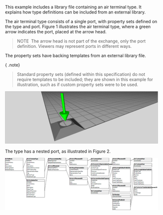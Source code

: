This example includes a library file containing an air terminal type. It explains how type definitions can be included from an external library.

The air terminal type consists of a single port, with property sets defined on the type and port. Figure 1 illustrates the air terminal type, where a green arrow indicates the port, placed at the arrow head.

> NOTE&nbsp; The arrow head is not part of the exchange, only the port definition. Viewers may represent ports in different ways.

The property sets have backing templates from an external library file.

{ .note}
> Standard property sets (defined within this specification) do not require templates to be included; they are shown in this example for illustration, such as if custom property sets were to be used.

!["example of air terminal"](../../../../figures/examples/building_service_element_air-terminal-3.png "Figure 1 &mdash; Air terminal type representation")

The type has a nested port, as illustrated in Figure 2.

!["example of air terminal"](../../../../figures/examples/building_service_element_air-terminal-4.png "Figure 2 &mdash; Air terminal type object graph")